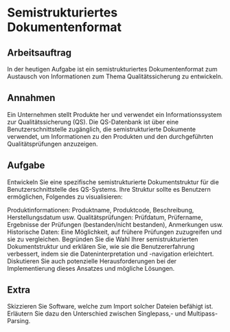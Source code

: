 # Semistrukturiertes Dokumentenformat
## Arbeitsauftrag
In der heutigen Aufgabe ist ein semistrukturiertes Dokumentenformat zum Austausch von Informationen zum Thema Qualitätssicherung zu entwickeln.

## Annahmen
Ein Unternehmen stellt Produkte her und verwendet ein Informationssystem zur Qualitätssicherung (QS). Die QS-Datenbank ist über eine Benutzerschnittstelle zugänglich, die semistrukturierte Dokumente verwendet, um Informationen zu den Produkten und den durchgeführten Qualitätsprüfungen anzuzeigen.

## Aufgabe
Entwickeln Sie eine spezifische semistrukturierte Dokumentstruktur für die Benutzerschnittstelle des QS-Systems. Ihre Struktur sollte es Benutzern ermöglichen, Folgendes zu visualisieren:

Produktinformationen: Produktname, Produktcode, Beschreibung, Herstellungsdatum usw. Qualitätsprüfungen: Prüfdatum, Prüfername, Ergebnisse der Prüfungen (bestanden/nicht bestanden), Anmerkungen usw. Historische Daten: Eine Möglichkeit, auf frühere Prüfungen zuzugreifen und sie zu vergleichen.
Begründen Sie die Wahl Ihrer semistrukturierten Dokumentstruktur und erklären Sie, wie sie die Benutzererfahrung verbessert, indem sie die Dateninterpretation und -navigation erleichtert. Diskutieren Sie auch potenzielle Herausforderungen bei der Implementierung dieses Ansatzes und mögliche Lösungen.

## Extra
Skizzieren Sie Software, welche zum Import solcher Dateien befähigt ist. Erläutern Sie dazu den Unterschied zwischen Singlepass,- und Multipass- Parsing.

